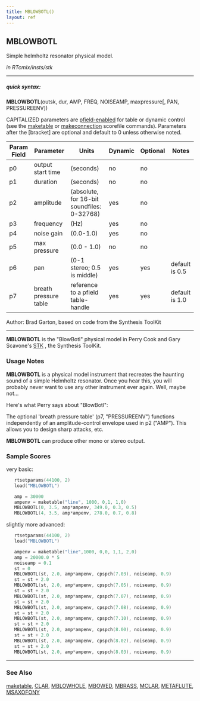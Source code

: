 ```yaml
---
title: MBLOWBOTL()
layout: ref
---
```


## MBLOWBOTL

Simple helmholtz resonator physical model.

*in RTcmix/insts/stk*  
  

-----

##### quick syntax:

**MBLOWBOTL**(outsk, dur, AMP, FREQ, NOISEAMP, maxpressure\[, PAN,
PRESSUREENV\])

CAPITALIZED parameters are [pfield-enabled](pfield-enabled.html) for
table or dynamic control (see the
[maketable](../scorefile/maketable.html) or
[makeconnection](../scorefile/makeconnection.html) scorefile
commands). Parameters after the \[bracket\] are optional and default to
0 unless otherwise noted.


Param Field	| Parameter | Units | Dynamic | Optional | Notes
----------- | --------- | ----- | -------- | --------- | ---------
p0 | output start time | (seconds) | no | no | 
p1 | duration | (seconds) | no | no | 
p2 | amplitude | (absolute, for 16-bit soundfiles: 0-32768) | yes | no | 
p3 | frequency | (Hz) | yes | no | 
p4 | noise gain | (0.0-1.0) | yes | no | 
p5 | max pressure | (0.0 - 1.0) | no | no | 
p6 | pan | (0-1 stereo; 0.5 is middle) | yes | yes | default is 0.5 | 
p7 | breath pressure table | reference to a pfield table-handle | yes | yes | default is 1.0 | 

   Author:  Brad Garton, based on code from the Synthesis ToolKit

  

-----

  
**MBLOWBOTL** is the "BlowBotl" physical model in Perry Cook and Gary
Scavone's [STK](http://www.cs.princeton.edu/~prc/NewWork.php#STK) , the
Synthesis ToolKit.

### Usage Notes

**MBLOWBOTL** is a physical model instrument that recreates the haunting
sound of a simple Helmholtz resonator. Once you hear this, you will
probably never want to use any other instrument ever again. Well, maybe
not...

Here's what Perry says about "BlowBotl":

The optional 'breath pressure table' (p7, "PRESSUREENV") functions
independently of an amplitude-control envelope used in p2 ("AMP"). This
allows you to design sharp attacks, etc.

**MBLOWBOTL** can produce other mono or stereo output.

### Sample Scores

very basic:

```cpp
   rtsetparams(44100, 2)
   load("MBLOWBOTL")

   amp = 30000
   ampenv = maketable("line", 1000, 0,1, 1,0)
   MBLOWBOTL(0, 3.5, amp*ampenv, 349.0, 0.3, 0.5)
   MBLOWBOTL(4, 3.5, amp*ampenv, 278.0, 0.7, 0.8)
```

  
  
slightly more advanced:

```cpp
   rtsetparams(44100, 2)
   load("MBLOWBOTL")

   ampenv = maketable("line",1000, 0,0, 1,1, 2,0)
   amp = 20000.0 * 5
   noiseamp = 0.1
   st = 0
   MBLOWBOTL(st, 2.0, amp*ampenv, cpspch(7.03), noiseamp, 0.9)
   st = st + 2.0
   MBLOWBOTL(st, 2.0, amp*ampenv, cpspch(7.05), noiseamp, 0.9)
   st = st + 2.0
   MBLOWBOTL(st, 2.0, amp*ampenv, cpspch(7.07), noiseamp, 0.9)
   st = st + 2.0
   MBLOWBOTL(st, 2.0, amp*ampenv, cpspch(7.08), noiseamp, 0.9)
   st = st + 2.0
   MBLOWBOTL(st, 2.0, amp*ampenv, cpspch(7.10), noiseamp, 0.9)
   st = st + 2.0
   MBLOWBOTL(st, 2.0, amp*ampenv, cpspch(8.00), noiseamp, 0.9)
   st = st + 2.0
   MBLOWBOTL(st, 2.0, amp*ampenv, cpspch(8.02), noiseamp, 0.9)
   st = st + 2.0
   MBLOWBOTL(st, 2.0, amp*ampenv, cpspch(8.03), noiseamp, 0.9)
```

  

-----

### See Also

[maketable](../scorefile/maketable.html), [CLAR](CLAR.html),
[MBLOWHOLE](MBLOWHOLE.html), [MBOWED](MBOWED.html),
[MBRASS](MBRASS.html), [MCLAR](MCLAR.html), [METAFLUTE](METAFLUTE.html),
[MSAXOFONY](MSAXOFONY.html)

